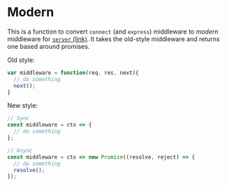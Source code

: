 # Modern

This is a function to convert `connect` (and `express`) middleware to *modern* middleware for [`server` (link)](https://serverjs.io/). It takes the old-style middleware and returns one based around promises.

Old style:

```js
var middleware = function(req, res, next){
  // do something
  next();
}
```

New style:

```js
// Sync
const middleware = ctx => {
  // do something
};

// Async
const middleware = ctx => new Promise((resolve, reject) => {
  // do something
  resolve();
});
```
